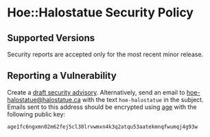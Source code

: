 # Hoe::Halostatue Security Policy

## Supported Versions

Security reports are accepted only for the most recent minor release.

## Reporting a Vulnerability

Create a [draft security advisory][advisory]. Alternatively, send an email to
[hoe-halostatue@halostatue.ca][email] with the text `hoe-halostatue` in the
subject. Emails sent to this address should be encrypted using [age][age] with
the following public key:

```
age1fc6ngxmn02m62fej5cl30lrvwmxn4k3q2atqu53aatekmnqfwumqj4g93w
```

[advisory]: https://github.com/halostatue/hoe-halostatue/security/advisories/new
[age]: https://github.com/FiloSottile/age
[email]: mailto:hoe-halostatue@halostatue.ca

